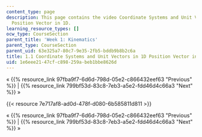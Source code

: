 ```yaml
---
content_type: page
description: This page contains the video Coordinate Systems and Unit Vectors in 1D
  Position Vector in 1D.
learning_resource_types: []
ocw_type: CourseSection
parent_title: 'Week 1: Kinematics'
parent_type: CourseSection
parent_uid: 63e325a7-80c7-9e35-2fb5-bddb9b8b2c6a
title: 1.1 Coordinate Systems and Unit Vectors in 1D Position Vector in 1D
uid: 1e6eee21-47cf-c898-259a-beb1bbe8626d
---
```


« {{% resource_link 97fba9f7-6d6d-798d-05e2-c866432eef63 "Previous" %}} | {{% resource_link 799bf53d-83c8-7eb3-a5e2-fdd46d4c66a3 "Next" %}} »

{{< resource 7e717af8-ad0d-478f-d080-6b585811d811 >}}

« {{% resource_link 97fba9f7-6d6d-798d-05e2-c866432eef63 "Previous" %}} | {{% resource_link 799bf53d-83c8-7eb3-a5e2-fdd46d4c66a3 "Next" %}} »